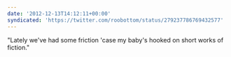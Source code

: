 ```yaml
---
date: '2012-12-13T14:12:11+00:00'
syndicated: 'https://twitter.com/roobottom/status/279237786769432577'
---
```

"Lately we've had some friction 'case my baby's hooked on short works of fiction."
